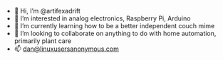 - 👋 Hi, I’m @artifexadrift
- 👀 I’m interested in analog electronics, Raspberry Pi, Arduino
- 🌱 I’m currently learning how to be a better independent couch mime
- 💞️ I’m looking to collaborate on anything to do with home automation, primarily plant care
- 📫 dan@linuxusersanonymous.com

<!---
artifexadrift/artifexadrift is a ✨ special ✨ repository because its `README.md` (this file) appears on your GitHub profile.
You can click the Preview link to take a look at your changes.
--->
<!-- !? ---!>
